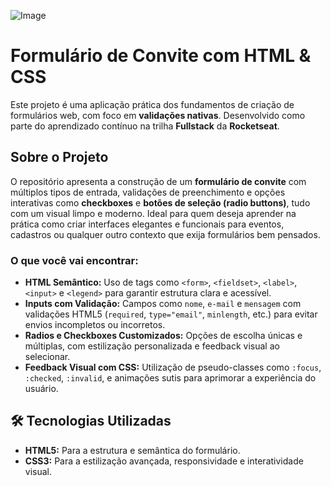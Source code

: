 ![Image](https://github.com/user-attachments/assets/526133f7-f7d3-488d-bc90-1c612265182f)

# Formulário de Convite com HTML & CSS

Este projeto é uma aplicação prática dos fundamentos de criação de formulários web, com foco em **validações nativas**. Desenvolvido como parte do aprendizado contínuo na trilha **Fullstack** da **Rocketseat**.

## Sobre o Projeto

O repositório apresenta a construção de um **formulário de convite** com múltiplos tipos de entrada, validações de preenchimento e opções interativas como **checkboxes** e **botões de seleção (radio buttons)**, tudo com um visual limpo e moderno. Ideal para quem deseja aprender na prática como criar interfaces elegantes e funcionais para eventos, cadastros ou qualquer outro contexto que exija formulários bem pensados.

### O que você vai encontrar:

- **HTML Semântico:** Uso de tags como `<form>`, `<fieldset>`, `<label>`, `<input>` e `<legend>` para garantir estrutura clara e acessível.
- **Inputs com Validação:** Campos como `nome`, `e-mail` e `mensagem` com validações HTML5 (`required`, `type="email"`, `minlength`, etc.) para evitar envios incompletos ou incorretos.
- **Radios e Checkboxes Customizados:** Opções de escolha únicas e múltiplas, com estilização personalizada e feedback visual ao selecionar.
- **Feedback Visual com CSS:** Utilização de pseudo-classes como `:focus`, `:checked`, `:invalid`, e animações sutis para aprimorar a experiência do usuário.

## 🛠️ Tecnologias Utilizadas

- **HTML5:** Para a estrutura e semântica do formulário.
- **CSS3:** Para a estilização avançada, responsividade e interatividade visual.

